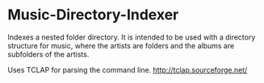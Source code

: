 # Music-Directory-Indexer

Indexes a nested folder directory. It is intended to be used with a directory structure for music, where the artists are folders and the albums are subfolders of the artists.

Uses TCLAP for parsing the command line.
<http://tclap.sourceforge.net/>
